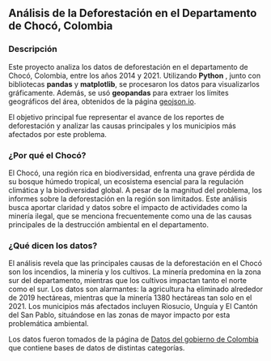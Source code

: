 ## Análisis de la Deforestación en el Departamento de Chocó, Colombia

### Descripción

Este proyecto analiza los datos de deforestación en el departamento de Chocó, Colombia, entre los años 2014 y 2021. Utilizando **Python** , junto con bibliotecas **pandas** y **matplotlib**, se procesaron los datos para visualizarlos gráficamente. Además, se usó **geopandas** para extraer los límites geográficos del área, obtenidos de la página [geojson.io](https://geojson.io/#map=2/0/20).

El objetivo principal fue representar el avance de los reportes de deforestación y analizar las causas principales y los municipios más afectados por este problema.

### ¿Por qué el Chocó?

El Chocó, una región rica en biodiversidad, enfrenta una grave pérdida de su bosque húmedo tropical, un ecosistema esencial para la regulación climática y la biodiversidad global. A pesar de la magnitud del problema, los informes sobre la deforestación en la región son limitados. Este análisis busca aportar claridad y datos sobre el impacto de actividades como la minería ilegal, que se menciona frecuentemente como una de las causas principales de la destrucción ambiental en el departamento.

### ¿Qué dicen los datos?

El análisis revela que las principales causas de la deforestación en el Chocó son los incendios, la minería y los cultivos. La minería predomina en la zona sur del departamento, mientras que los cultivos impactan tanto el norte como el sur. Los datos son alarmantes: la agricultura ha eliminado alrededor de 2019 hectáreas, mientras que la minería 1380 hectáreas tan solo en el 2021. Los municipios más afectados incluyen Riosucio, Unguía y El Cantón del San Pablo, situándose en las zonas de mayor impacto por esta problemática ambiental.

Los datos fueron tomados de la página de [Datos del gobierno de Colombia](https://www.datos.gov.co/Ambiente-y-Desarrollo-Sostenible/AREAS-DEFORESTADAS-CHOCO/iczg-dyt3/about_data) que contiene bases de datos de distintas categorías.

